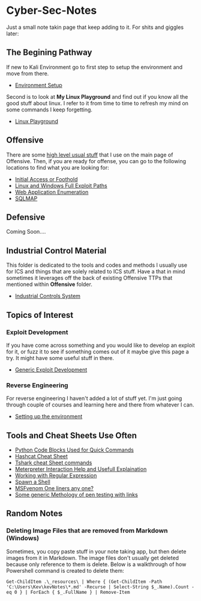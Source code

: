 # Cyber-Sec-Notes

Just a small note takin page that keep adding to it. For shits and giggles later:

## The Begining Pathway

If new to Kali Environment go to first step to setup the environment and move from there.

- [Environment Setup](/Setup/README.md)

Second is to look at **My Linux Playground** and find out if you know all the good stuff about linux. I refer to it from time to time to refresh my mind on some commands I keep forgetting.

- [Linux Playground](/Offensive/linux-playground.md)

## Offensive

There are some [high level usual stuff](/Offensive/README.md) that I use on the main page of Offensive. Then, if you are ready for offense, you can go to the following locations to find what you are looking for:

- [Initial Access or Foothold](/Offensive/initial_access.md)
- [Linux and Windows Full Exploit Paths](/Offensive/attack_notes.md)
- [Web Application Enumeration](/Offensive/enumeration-webApp.md)
- [SQLMAP](/Offensive/SQLMap.md)

## Defensive

Coming Soon....

## Industrial Control Material

This folder is dedicated to the tools and codes and methods I usually use for ICS and things that are solely related to ICS stuff. Have a that in mind sometimes it leverages off the back of existing Offensive TTPs that mentioned within **Offensive** folder.

- [Industrial Controls System](/ICS/README.md)

## Topics of Interest

### Exploit Development

If you have come across something and you would like to develop an exploit for it, or fuzz it to see if something comes out of it maybe give this page a try. It might have some useful stuff in there.

- [Generic Exploit Development](/ExploitDevelopment/README.md)

### Reverse Engineering

For reverse engineering I haven't added a lot of stuff yet. I'm just going through couple of courses and learning here and there from whatever I can.

- [Setting up the environment](/Reverse%20Engineering/README.md)

## Tools and Cheat Sheets Use Often

- [Python Code Blocks Used for Quick Commands](/Random_tools/python_codeblocks.md)
- [Hashcat Cheat Sheet](/Random_tools/hashcat_cheatsheet.md)
- [Tshark cheat Sheet commands](/Random_tools/tshark.md)
- [Meterpreter Interaction Help and Usefull Explaination](/Random_tools/Meterpreter.md)
- [Working with Regular Expression](/Random_tools/Regular%20Expression.md)
- [Spawn a Shell](/Random_tools/shells.md)
- [MSFvenom One liners any one?](/Random_tools/MSFvenom%20Oneliners.md)
- [Some generic Methology of pen testing with links](/Random_tools/Methodology-Generic.md)

## Random Notes

### Deleting Image Files that are removed from Markdown (Windows)

Sometimes, you copy paste stuff in your note taking app, but then delete images from it in Markdown. The image files don't usually get deleted because only reference to them is delete. Below is a walkthrough of how Powershell command is created to delete them:

`Get-ChildItem .\_resources\ | Where { (Get-ChildItem -Path 'C:\Users\Kev\kevNotes\*.md' -Recurse | Select-String $_.Name).Count -eq 0 } | ForEach { $_.FullName } | Remove-Item`
